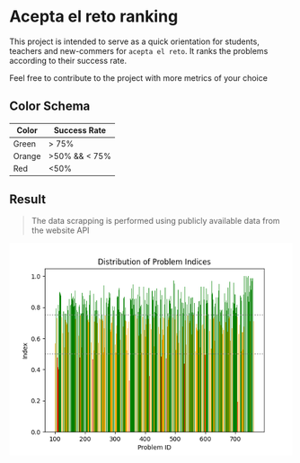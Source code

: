 # Acepta el reto ranking

This project is intended to serve as a quick orientation for students, teachers and new-commers for `acepta el reto`.
It ranks the problems according to their success rate.

Feel free to contribute to the project with more metrics of your choice

## Color Schema

|Color|Success Rate|
|---|---|
|Green| > 75%|
|Orange| >50% && < 75%|
|Red|<50%|

## Result

> The data scrapping is performed using publicly available data from the website API

![Result chart](result.png)
